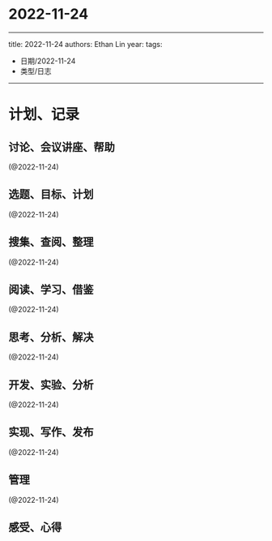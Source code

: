 

# 2022-11-24


---
title: 2022-11-24
authors: Ethan Lin
year:
tags:
  - 日期/2022-11-24 
  - 类型/日志 
---




# 计划、记录

## 讨论、会议讲座、帮助

(@2022-11-24)



## 选题、目标、计划

(@2022-11-24)



## 搜集、查阅、整理

(@2022-11-24)



## 阅读、学习、借鉴

(@2022-11-24)



## 思考、分析、解决

(@2022-11-24)



## 开发、实验、分析

(@2022-11-24)



## 实现、写作、发布

(@2022-11-24)





## 管理

(@2022-11-24)



## 感受、心得



